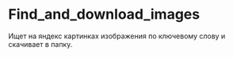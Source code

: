 # Find_and_download_images
Ищет на яндекс картинках изображения по ключевому слову и скачивает в папку.
